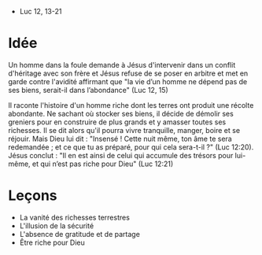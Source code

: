 - Luc 12, 13-21

# Idée

Un homme dans la foule demande à Jésus d'intervenir dans un conflit d'héritage avec son frère et Jésus refuse de se poser en arbitre et met en garde contre l'avidité affirmant que "la vie d’un homme ne dépend pas de ses biens, serait-il dans l’abondance" (Luc 12, 15)

Il raconte l'histoire d'un homme riche dont les terres ont produit une récolte abondante. Ne sachant où stocker ses biens, il décide de démolir ses greniers pour en construire de plus grands et y amasser toutes ses richesses. Il se dit alors qu'il pourra vivre tranquille, manger, boire et se réjouir. Mais Dieu lui dit : "Insensé ! Cette nuit même, ton âme te sera redemandée ; et ce que tu as préparé, pour qui cela sera-t-il ?" (Luc 12:20). Jésus conclut : "Il en est ainsi de celui qui accumule des trésors pour lui-même, et qui n’est pas riche pour Dieu" (Luc 12:21)

# Leçons

- La vanité des richesses terrestres
- L'illusion de la sécurité
- L'absence de gratitude et de partage
- Être riche pour Dieu